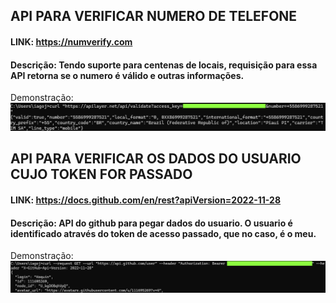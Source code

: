 ## API PARA VERIFICAR NUMERO DE TELEFONE
#### LINK: https://numverify.com
#### Descrição: Tendo suporte para centenas de locais, requisição para essa API retorna se o numero é válido e outras informações.
Demonstração:
![demonstracao](./demonstracao.png)

## API PARA VERIFICAR OS DADOS DO USUARIO CUJO TOKEN FOR PASSADO
#### LINK: https://docs.github.com/en/rest?apiVersion=2022-11-28
#### Descrição: API do github para pegar dados do usuario. O usuario é identificado através do token de acesso passado, que no caso, é o meu.
Demonstração:
![demonstracao2](./demonstracao2.png)
